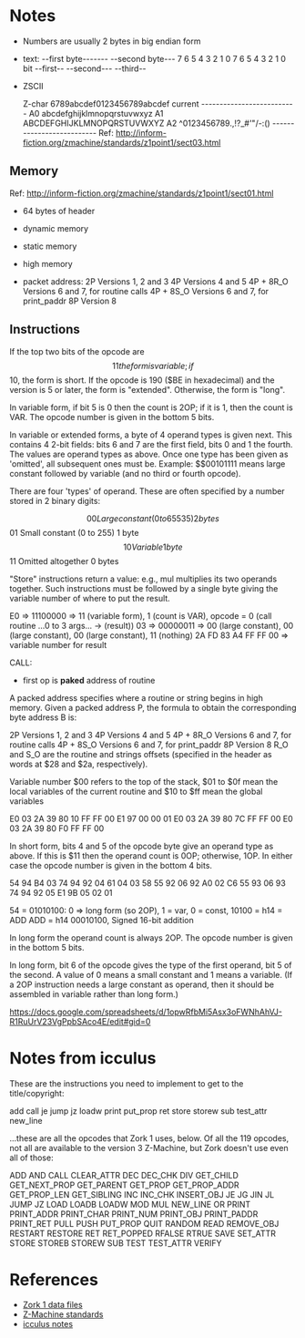 
# Notes

 - Numbers are usually 2 bytes in big endian form
 
 - text:
	--first byte-------   --second byte---
    7    6 5 4 3 2  1 0   7 6 5  4 3 2 1 0
    bit  --first--  --second---  --third--

 - ZSCII
 
   Z-char 6789abcdef0123456789abcdef
current   --------------------------
  A0      abcdefghijklmnopqrstuvwxyz
  A1      ABCDEFGHIJKLMNOPQRSTUVWXYZ
  A2       ^0123456789.,!?_#'"/\-:()
          --------------------------
Ref: http://inform-fiction.org/zmachine/standards/z1point1/sect03.html

## Memory

Ref: http://inform-fiction.org/zmachine/standards/z1point1/sect01.html

 - 64 bytes of header
 - dynamic memory
 - static memory
 - high memory
 
 - packet address:
  2P           Versions 1, 2 and 3
  4P           Versions 4 and 5
  4P + 8R_O    Versions 6 and 7, for routine calls
  4P + 8S_O    Versions 6 and 7, for print_paddr
  8P           Version 8

## Instructions

 If the top two bits of the opcode are $$11 the form is variable; if $$10, the form is short. If the opcode is 190 ($BE in hexadecimal) and the version is 5 or later, the form is "extended". Otherwise, the form is "long".
 
 In variable form, if bit 5 is 0 then the count is 2OP; if it is 1, then the count is VAR. The opcode number is given in the bottom 5 bits.
 
 In variable or extended forms, a byte of 4 operand types is given next. This contains 4 2-bit fields: bits 6 and 7 are the first field, bits 0 and 1 the fourth. The values are operand types as above. Once one type has been given as 'omitted', all subsequent ones must be. Example: $$00101111 means large constant followed by variable (and no third or fourth opcode).
 
 There are four 'types' of operand. These are often specified by a number stored in 2 binary digits:

  $$00    Large constant (0 to 65535)    2 bytes
  $$01    Small constant (0 to 255)      1 byte
  $$10    Variable                       1 byte
  $$11    Omitted altogether             0 bytes
  
 "Store" instructions return a value: e.g., mul multiplies its two operands together. Such instructions must be followed by a single byte giving the variable number of where to put the result.
 
E0 => 11100000 => 11 (variable form), 1 (count is VAR), opcode = 0 (call routine ...0 to 3 args... -> (result))
03 => 00000011 => 00 (large constant), 00 (large constant), 00 (large constant), 11 (nothing)
2A FD
83 A4
FF FF
00 => variable number for result

CALL:

 - first op is **paked** address of routine
 
 A packed address specifies where a routine or string begins in high memory. Given a packed address P, the formula to obtain the corresponding byte address B is:

  2P           Versions 1, 2 and 3
  4P           Versions 4 and 5
  4P + 8R_O    Versions 6 and 7, for routine calls
  4P + 8S_O    Versions 6 and 7, for print_paddr
  8P           Version 8
R_O and S_O are the routine and strings offsets (specified in the header as words at $28 and $2a, respectively).


Variable number $00 refers to the top of the stack, $01 to $0f mean the local variables of the current routine and $10 to $ff mean the global variables


E0 03 2A 39 80 10 FF FF
00 E1 97 00 00 01 E0 03
2A 39 80 7C FF FF 00 E0
03 2A 39 80 F0 FF FF 00

In short form, bits 4 and 5 of the opcode byte give an operand type as above. If this is $11 then the operand count is 0OP; otherwise, 1OP. In either case the opcode number is given in the bottom 4 bits.

54 94 B4 03 74 94 92 04
61 04 03 58 55 92 06 92
A0 02 C6 55 93 06 93 74
94 92 05 E1 9B 05 02 01

54 = 01010100: 0 => long form (so 2OP), 1 = var, 0 = const, 10100 = h14 = ADD
ADD = h14 00010100, Signed 16-bit addition

In long form the operand count is always 2OP. The opcode number is given in the bottom 5 bits.

In long form, bit 6 of the opcode gives the type of the first operand, bit 5 of the second.
A value of 0 means a small constant and 1 means a variable. (If a 2OP instruction needs a
large constant as operand, then it should be assembled in variable rather than long form.)


https://docs.google.com/spreadsheets/d/1opwRfbMi5Asx3oFWNhAhVJ-R1RuUrV23VgPpbSAco4E/edit#gid=0


# Notes from icculus

These are the instructions you need to implement to get to the title/copyright:

add
call
je
jump
jz
loadw
print
put_prop
ret
store
storew
sub
test_attr
new_line

...these are all the opcodes that Zork 1 uses, below. Of all the 119 opcodes,
not all are available to the version 3 Z-Machine, but Zork doesn't use even
all of those:

ADD
AND
CALL
CLEAR_ATTR
DEC
DEC_CHK
DIV
GET_CHILD
GET_NEXT_PROP
GET_PARENT
GET_PROP
GET_PROP_ADDR
GET_PROP_LEN
GET_SIBLING
INC
INC_CHK
INSERT_OBJ
JE
JG
JIN
JL
JUMP
JZ
LOAD
LOADB
LOADW
MOD
MUL
NEW_LINE
OR
PRINT
PRINT_ADDR
PRINT_CHAR
PRINT_NUM
PRINT_OBJ
PRINT_PADDR
PRINT_RET
PULL
PUSH
PUT_PROP
QUIT
RANDOM
READ
REMOVE_OBJ
RESTART
RESTORE
RET
RET_POPPED
RFALSE
RTRUE
SAVE
SET_ATTR
STORE
STOREB
STOREW
SUB
TEST
TEST_ATTR
VERIFY


# References

 - [Zork 1 data files](https://github.com/the-infocom-files/zork1)
 - [Z-Machine standards](http://inform-fiction.org/zmachine/standards/)
 - [icculus notes](https://github.com/icculus/mojozork/blob/3c486a9e11a6959afdd6ede9e65f2c8cbf33e5d3/notes.txt#L2-L17)
